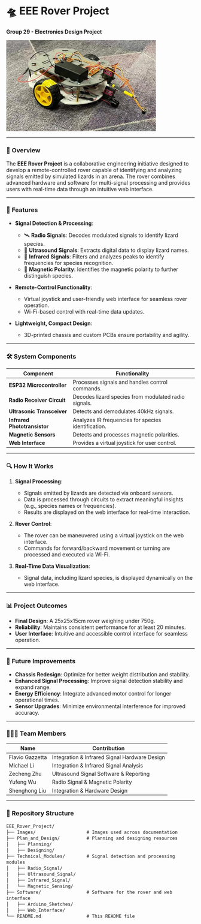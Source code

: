# 🛸 EEE Rover Project

**Group 29 - Electronics Design Project**

<img src="./Images/rover_front.png" alt="Rover Image" width="400"/>

---

### 🌟 **Overview**
The **EEE Rover Project** is a collaborative engineering initiative designed to develop a remote-controlled rover capable of identifying and analyzing signals emitted by simulated lizards in an arena. The rover combines advanced hardware and software for multi-signal processing and provides users with real-time data through an intuitive web interface.

---

### 🚀 **Features**
- **Signal Detection & Processing**:
  - 🛰️ **Radio Signals**: Decodes modulated signals to identify lizard species.
  - 📡 **Ultrasound Signals**: Extracts digital data to display lizard names.
  - 🌈 **Infrared Signals**: Filters and analyzes peaks to identify frequencies for species recognition.
  - 🧲 **Magnetic Polarity**: Identifies the magnetic polarity to further distinguish species.

- **Remote-Control Functionality**:
  - Virtual joystick and user-friendly web interface for seamless rover operation.
  - Wi-Fi-based control with real-time data updates.

- **Lightweight, Compact Design**:
  - 3D-printed chassis and custom PCBs ensure portability and agility.

---

### 🛠️ **System Components**
| Component                 | Functionality                       |
|---------------------------|-------------------------------------|
| **ESP32 Microcontroller** | Processes signals and handles control commands. |
| **Radio Receiver Circuit**| Decodes lizard species from modulated radio signals. |
| **Ultrasonic Transceiver**| Detects and demodulates 40kHz signals. |
| **Infrared Phototransistor**| Analyzes IR frequencies for species identification. |
| **Magnetic Sensors**      | Detects and processes magnetic polarities. |
| **Web Interface**         | Provides a virtual joystick for user control. |

---

### 🔍 **How It Works**
1. **Signal Processing**:
   - Signals emitted by lizards are detected via onboard sensors.
   - Data is processed through circuits to extract meaningful insights (e.g., species names or frequencies).
   - Results are displayed on the web interface for real-time interaction.

2. **Rover Control**:
   - The rover can be maneuvered using a virtual joystick on the web interface.
   - Commands for forward/backward movement or turning are processed and executed via Wi-Fi.

3. **Real-Time Data Visualization**:
   - Signal data, including lizard species, is displayed dynamically on the web interface.

---

### 📊 **Project Outcomes**
- **Final Design**: A 25x25x15cm rover weighing under 750g.
- **Reliability**: Maintains consistent performance for at least 20 minutes.
- **User Interface**: Intuitive and accessible control interface for seamless operation.

---

### 🔮 **Future Improvements**
- **Chassis Redesign**: Optimize for better weight distribution and stability.
- **Enhanced Signal Processing**: Improve signal detection stability and expand range.
- **Energy Efficiency**: Integrate advanced motor control for longer operational times.
- **Sensor Upgrades**: Minimize environmental interference for improved accuracy.

---

### 🧑‍🤝‍🧑 **Team Members**
| Name             | Contribution                          |
|------------------|--------------------------------------|
| Flavio Gazzetta  | Integration & Infrared Signal Hardware Design |
| Michael Li       | Integration & Infrared Signal Analysis |
| Zecheng Zhu      | Ultrasound Signal Software & Reporting |
| Yufeng Wu        | Radio Signal & Magnetic Polarity     |
| Shenghong Liu    | Integration & Hardware Design        |

---

### 📂 **Repository Structure**
```plaintext
EEE_Rover_Project/
├── Images/                   # Images used across documentation
├── Plan_and_Design/          # Planning and designing resources
│   ├── Planning/
│   ├── Designing/
├── Technical_Modules/        # Signal detection and processing modules
│   ├── Radio_Signal/
│   ├── Ultrasound_Signal/
│   ├── Infrared_Signal/
│   └── Magnetic_Sensing/
├── Software/                 # Software for the rover and web interface
│   ├── Arduino_Sketches/
│   ├── Web_Interface/           
└── README.md                 # This README file
